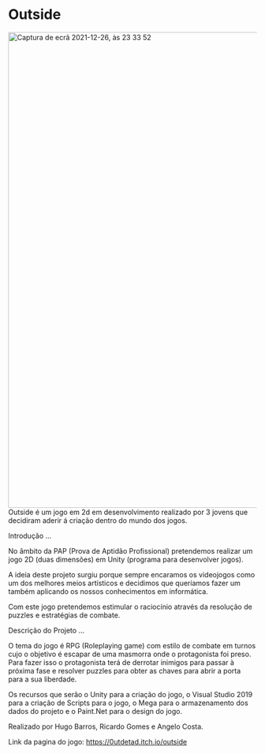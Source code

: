 # Outside
<img width="965" alt="Captura de ecrã 2021-12-26, às 23 33 52" src="https://user-images.githubusercontent.com/62473939/147422475-54584656-1332-470f-b935-2220adc0f7e8.png">
Outside é um jogo em 2d em desenvolvimento realizado por 3 jovens que decidiram aderir á criação dentro do mundo dos jogos.

Introdução ...


No âmbito da PAP (Prova de Aptidão Profissional) pretendemos realizar um jogo 2D (duas dimensões) em Unity (programa para desenvolver jogos).

A ideia deste projeto surgiu porque sempre encaramos os videojogos como um dos melhores meios artísticos e decidimos que queríamos fazer um também aplicando os nossos conhecimentos em informática.

Com este jogo pretendemos estimular o raciocínio através da resolução de puzzles e estratégias de combate.

Descrição do Projeto ...

O tema do jogo é RPG (Roleplaying game) com estilo de combate em turnos cujo o objetivo é escapar de uma masmorra  onde o protagonista foi preso. 
Para fazer isso o protagonista terá de derrotar inimigos para passar à próxima fase e resolver puzzles para obter as chaves para abrir a porta para a sua liberdade.

Os recursos que serão o Unity para a criação do jogo, o Visual Studio 2019 para a criação de Scripts para o jogo, o Mega para o armazenamento dos dados do projeto e o Paint.Net para o design  do jogo.

Realizado por Hugo Barros, Ricardo Gomes e Angelo Costa.

Link da pagina do jogo: https://0utdetad.itch.io/outside

